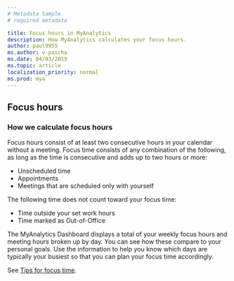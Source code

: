 ```yaml
---
# Metadata Sample
# required metadata

title: Focus hours in MyAnalytics
description: How MyAnalytics calculates your focus hours. 
author: paul9955
ms.author: v-pascha
ms.date: 04/03/2019
ms.topic: article
localization_priority: normal 
ms.prod: mya
---
```


## Focus hours

### How we calculate focus hours

Focus hours consist of at least two consecutive hours in your calendar without a meeting. Focus time consists of any combination of the following, as long as the time is consecutive and adds up to two hours or more:

* Unscheduled time
* Appointments
* Meetings that are scheduled only with yourself

The following time does not count toward your focus time:

* Time outside your set work hours
* Time marked as Out-of-Office

The MyAnalytics Dashboard displays a total of your weekly focus hours and meeting hours broken up by day. You can see how these compare to your personal goals. Use the information to help you know which days are typically your busiest so that you can plan your focus time accordingly.

See [Tips for focus time](../../Use/focus.md#focus-tips).
